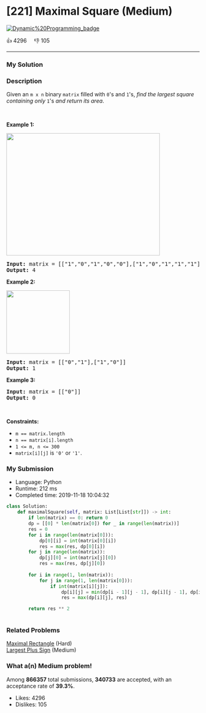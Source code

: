 # [221] Maximal Square (Medium)

[![Dynamic%20Programming_badge](https://img.shields.io/badge/topic-Dynamic%20Programming-green.svg)](https://leetcode.com/problems/maximal-square/) 

:+1: 4296 &nbsp; &nbsp; :thumbsdown: 105

---

### My Solution


### Description
<p>Given an <code>m x n</code> binary <code>matrix</code> filled with <code>0</code>&#39;s and <code>1</code>&#39;s, <em>find the largest square containing only</em> <code>1</code>&#39;s <em>and return its area</em>.</p>

<p>&nbsp;</p>
<p><strong>Example 1:</strong></p>
<img alt="" src="https://assets.leetcode.com/uploads/2020/11/26/max1grid.jpg" style="width: 400px; height: 319px;" />
<pre>
<strong>Input:</strong> matrix = [[&quot;1&quot;,&quot;0&quot;,&quot;1&quot;,&quot;0&quot;,&quot;0&quot;],[&quot;1&quot;,&quot;0&quot;,&quot;1&quot;,&quot;1&quot;,&quot;1&quot;],[&quot;1&quot;,&quot;1&quot;,&quot;1&quot;,&quot;1&quot;,&quot;1&quot;],[&quot;1&quot;,&quot;0&quot;,&quot;0&quot;,&quot;1&quot;,&quot;0&quot;]]
<strong>Output:</strong> 4
</pre>

<p><strong>Example 2:</strong></p>
<img alt="" src="https://assets.leetcode.com/uploads/2020/11/26/max2grid.jpg" style="width: 165px; height: 165px;" />
<pre>
<strong>Input:</strong> matrix = [[&quot;0&quot;,&quot;1&quot;],[&quot;1&quot;,&quot;0&quot;]]
<strong>Output:</strong> 1
</pre>

<p><strong>Example 3:</strong></p>

<pre>
<strong>Input:</strong> matrix = [[&quot;0&quot;]]
<strong>Output:</strong> 0
</pre>

<p>&nbsp;</p>
<p><strong>Constraints:</strong></p>

<ul>
	<li><code>m == matrix.length</code></li>
	<li><code>n == matrix[i].length</code></li>
	<li><code>1 &lt;= m, n &lt;= 300</code></li>
	<li><code>matrix[i][j]</code> is <code>&#39;0&#39;</code> or <code>&#39;1&#39;</code>.</li>
</ul>



### My Submission

- Language: Python
- Runtime: 212 ms
- Completed time: 2019-11-18 10:04:32

```Python
class Solution:
    def maximalSquare(self, matrix: List[List[str]]) -> int:
        if len(matrix) == 0: return 0
        dp = [[0] * len(matrix[0]) for _ in range(len(matrix))]
        res = 0
        for i in range(len(matrix[0])): 
            dp[0][i] = int(matrix[0][i])
            res = max(res, dp[0][i])
        for j in range(len(matrix)): 
            dp[j][0] = int(matrix[j][0])
            res = max(res, dp[j][0])
            
        for i in range(1, len(matrix)):
            for j in range(1, len(matrix[0])):
                if int(matrix[i][j]):
                    dp[i][j] = min(dp[i - 1][j - 1], dp[i][j - 1], dp[i - 1][j]) + 1
                    res = max(dp[i][j], res)

        return res ** 2
        
```


### Related Problems
[Maximal Rectangle](https://leetcode.com/problems/maximal-rectangle/) (Hard) <br>
[Largest Plus Sign](https://leetcode.com/problems/largest-plus-sign/) (Medium) <br>



### What a(n) Medium problem!
Among **866357** total submissions, **340733** are accepted, with an acceptance rate of **39.3%**. <br>

- Likes: 4296
- Dislikes: 105

